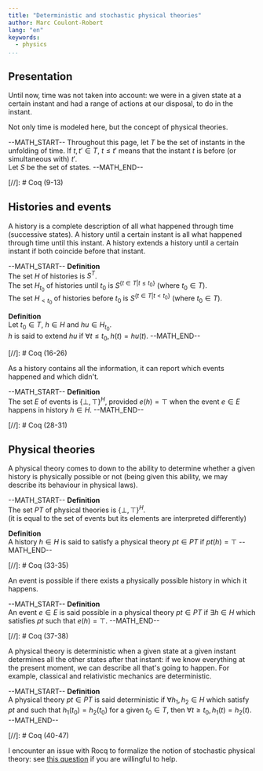 ```yaml
---
title: "Deterministic and stochastic physical theories"
author: Marc Coulont-Robert
lang: "en"
keywords:
  - physics
...
```



## Presentation

Until now, time was not taken into account: we were in a given state at a certain instant and had a range of actions at our disposal, to do in the instant.

Not only time is modeled here, but the concept of physical theories.

--MATH_START--
Throughout this page, let $T$ be the set of instants in the unfolding of time. If $t, t' \in T$, $t \le t'$ means that the instant $t$ is before (or simultaneous with) $t'$. \
Let $S$ be the set of states.
--MATH_END--

[//]: # Coq (9-13)


## Histories and events

A history is a complete description of all what happened through time (successive states). A history until a certain instant is all what happened through time until this instant. A history extends a history until a certain instant if both coincide before that instant.

--MATH_START--
$\mathbf{Definition}$\
The set $H$ of histories is $S^T$. \
The set $H_{t_0}$ of histories until $t_0$ is $S^{\{t \in T | t \le t_0\}}$ (where $t_0 \in T$). \
The set $H_{<t_0}$ of histories before $t_0$ is $S^{\{t \in T | t \lt t_0\}}$ (where $t_0 \in T$).

$\mathbf{Definition}$\
Let $t_0 \in T$, $h \in H$ and ${hu} \in H_{t_0}$. \
$h$ is said to extend ${hu}$ if $\forall t \le t_0, h(t) = {hu}(t)$.
--MATH_END--

[//]: # Coq (16-26)

As a history contains all the information, it can report which events happened and which didn't.

--MATH_START--
$\mathbf{Definition}$\
The set $E$ of events is ${\{⊥, ⊤\}}^H$, provided $e(h) = ⊤$ when the event $e \in E$ happens in history $h \in H$.
--MATH_END--

[//]: # Coq (28-31)


## Physical theories

A physical theory comes to down to the ability to determine whether a given history is physically possible or not (being given this ability, we may describe its behaviour in physical laws).

--MATH_START--
$\mathbf{Definition}$\
The set $PT$ of physical theories is ${\{⊥ ,⊤\}}^H$. \
(it is equal to the set of events but its elements are interpreted differently)

$\mathbf{Definition}$\
A history $h \in H$ is said to satisfy a physical theory $pt \in PT$ if $pt(h) = ⊤$
--MATH_END--

[//]: # Coq (33-35)

An event is possible if there exists a physically possible history in which it happens.

--MATH_START--
$\mathbf{Definition}$\
An event $e \in E$ is said possible in a physical theory $pt \in PT$ if $\exists h \in H$ which satisfies $pt$ such that $e(h)=⊤$.
--MATH_END--

[//]: # Coq (37-38)

A physical theory is deterministic when a given state at a given instant determines all the other states after that instant: if we know everything at the present moment, we can describe all that's going to happen. For example, classical and relativistic mechanics are deterministic.

--MATH_START--
$\mathbf{Definition}$\
A physical theory $pt \in PT$ is said deterministic if $\forall h_1, h_2 \in H$ which satisfy $pt$ and such that $h_1(t_0) = h_2(t_0)$ for a given $t_0 \in T$, then $\forall t \ge t_0, h_1(t) = h_2(t)$.
--MATH_END--

[//]: # Coq (40-47)

I encounter an issue with Rocq to formalize the notion of stochastic physical theory: see [this question](https://proofassistants.stackexchange.com/questions/5163/notation-for-random-variable-unrecognized) if you are willingful to help.
